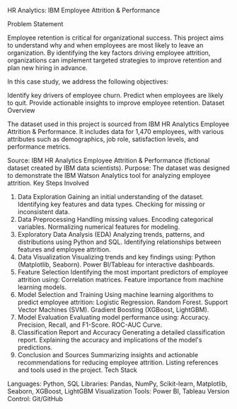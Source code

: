 HR Analytics: IBM Employee Attrition & Performance

Problem Statement

Employee retention is critical for organizational success. This project aims to understand why and when employees are most likely to leave an organization. By identifying the key factors driving employee attrition, organizations can implement targeted strategies to improve retention and plan new hiring in advance.

In this case study, we address the following objectives:

Identify key drivers of employee churn.
Predict when employees are likely to quit.
Provide actionable insights to improve employee retention.
Dataset Overview

The dataset used in this project is sourced from IBM HR Analytics Employee Attrition & Performance. It includes data for 1,470 employees, with various attributes such as demographics, job role, satisfaction levels, and performance metrics.

Source: IBM HR Analytics Employee Attrition & Performance (fictional dataset created by IBM data scientists).
Purpose: The dataset was designed to demonstrate the IBM Watson Analytics tool for analyzing employee attrition.
Key Steps Involved

1. Data Exploration
Gaining an initial understanding of the dataset.
Identifying key features and data types.
Checking for missing or inconsistent data.
2. Data Preprocessing
Handling missing values.
Encoding categorical variables.
Normalizing numerical features for modeling.
3. Exploratory Data Analysis (EDA)
Analyzing trends, patterns, and distributions using Python and SQL.
Identifying relationships between features and employee attrition.
4. Data Visualization
Visualizing trends and key findings using:
Python (Matplotlib, Seaborn).
Power BI/Tableau for interactive dashboards.
5. Feature Selection
Identifying the most important predictors of employee attrition using:
Correlation matrices.
Feature importance from machine learning models.
6. Model Selection and Training
Using machine learning algorithms to predict employee attrition:
Logistic Regression.
Random Forest.
Support Vector Machines (SVM).
Gradient Boosting (XGBoost, LightGBM).
7. Model Evaluation
Evaluating model performance using:
Accuracy.
Precision, Recall, and F1-Score.
ROC-AUC Curve.
8. Classification Report and Accuracy
Generating a detailed classification report.
Explaining the accuracy and implications of the model's predictions.
9. Conclusion and Sources
Summarizing insights and actionable recommendations for reducing employee attrition.
Listing references and tools used in the project.
Tech Stack

Languages: Python, SQL
Libraries: Pandas, NumPy, Scikit-learn, Matplotlib, Seaborn, XGBoost, LightGBM
Visualization Tools: Power BI, Tableau
Version Control: Git/GitHub

  
